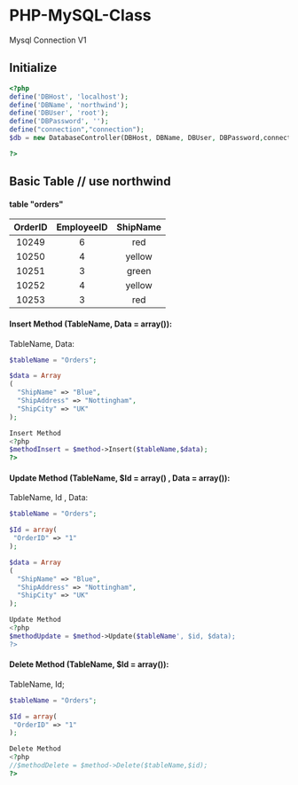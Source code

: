 # PHP-MySQL-Class
Mysql Connection V1




Initialize
------------
```php
<?php
define('DBHost', 'localhost');
define('DBName', 'northwind');
define('DBUser', 'root');
define('DBPassword', '');
define("connection","connection");
$db = new DatabaseController(DBHost, DBName, DBUser, DBPassword,connection);

?>
```



Basic Table // use northwind
------------

#### table "orders"

| OrderID   | EmployeeID  | ShipName
|:-----------:|:------------:|:------------:|
| 10249       |     6    |     red    
| 10250       |     4    |     yellow  
| 10251       |     3    |     green   
| 10252       |     4    |     yellow    
| 10253       |     3    |     red    




#### Insert Method (TableName, Data = array()):

TableName, Data:

```php
$tableName = "Orders";

$data = Array
(
  "ShipName" => "Blue",
  "ShipAddress" => "Nottingham",
  "ShipCity" => "UK"
);
```

```php
Insert Method
<?php
$methodInsert = $method->Insert($tableName,$data);
?>
```




#### Update Method (TableName, $Id = array() , Data = array()):



TableName, Id , Data:

```php
$tableName = "Orders";

$Id = array(
 "OrderID" => "1"
);

$data = Array
(
  "ShipName" => "Blue",
  "ShipAddress" => "Nottingham",
  "ShipCity" => "UK"
);
```

```php
Update Method
<?php
$methodUpdate = $method->Update($tableName', $id, $data);
?>
```






#### Delete Method (TableName, $Id = array()):

TableName, Id;

```php
$tableName = "Orders";

$Id = array(
 "OrderID" => "1"
);

```

```php
Delete Method
<?php
//$methodDelete = $method->Delete($tableName,$id);
?>
```







